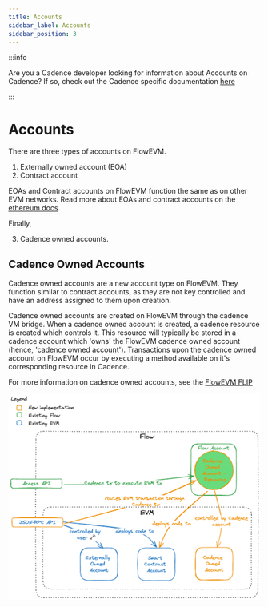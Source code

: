 ```yaml
---
title: Accounts
sidebar_label: Accounts
sidebar_position: 3
---
```


:::info

Are you a Cadence developer looking for information about Accounts on Cadence? If so, check out the Cadence specific documentation [here](../../build/basics/accounts.md)

:::

# Accounts

There are three types of accounts on FlowEVM.

1. Externally owned account (EOA)
2. Contract account 

EOAs and Contract accounts on FlowEVM function the same as on other EVM networks. Read more about EOAs and contract accounts on the [ethereum docs](https://ethereum.org/developers/docs/accounts).

Finally, 

3. Cadence owned accounts.

## Cadence Owned Accounts

Cadence owned accounts are a new account type on FlowEVM. They function similar to contract accounts, as they are not key controlled and have an address assigned to them upon creation. 

Cadence owned accounts are created on FlowEVM through the cadence VM bridge. When a cadence owned account is created, a cadence resource is created which controls it. This resource will typically be stored in a cadence account which 'owns' the FlowEVM cadence owned account (hence, 'cadence owned account'). Transactions upon the cadence owned account on FlowEVM occur by executing a method available on it's corresponding resource in Cadence.

For more information on cadence owned accounts, see the [FlowEVM FLIP](https://github.com/onflow/flips/pull/225/files)

![FlowEVM-Account-Model](flow-evm-account-model.png)